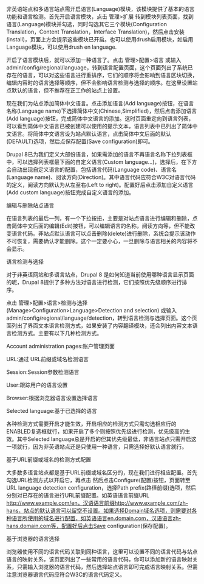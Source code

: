 非英语站点和多语言站点需开启语言(Language)模块，该模块提供了基本的语言功能和语言检测。首先开启语言模块，点击 管理>扩展 转到模块列表页面，找到语言(Language)模块并勾选，同时勾选其它三个模块(Configuration Translation，Content Translation，Interface Translation)，然后点击安装(install)，页面上方会提示这些模块已开启。也可以使用drush启用模块，如启用Language模块，可以使用drush en language.

开启了语言模块后，就可以添加一种语言了。点击 管理>配置>语言 或输入admin/config/regional/language，转到语言配置页面，这个页面列出了系统已存在的语言，可以对这些语言进行重排序，它们的顺序将会影响到语言区块切换，编辑内容时的语言选择等顺序，但不会影响语言检测与选择的顺序。在这里设置站点默认的语言，但不推荐在正工作的站点上设置。

现在我们为站点添加简体中文语言。点击添加语言(Add language)按钮，在语言名称(Language name)下选择简体中文(Chinese,Simplified)，然后点击添加语言(Add language)按钮，完成简体中文语言的添加。这时页面重定向到语言列表，可以看到简体中文语言已被创建可以使用的提示文本，语言列表中已列出了简体中文语言。将简体中文语言设为站点默认语言，点击简体中文后面的默认(DEFAULT)选项，然后点保存配置(Save configuration)即可。

Drupal 8已为我们定义大部份语言，如果需添加的语言不再语言名称下拉列表框中，可以选择列表框最下面的自定义语言(Custom language…)，选择后，在下方会自动出现自定义语言的配置，包括语言代码(Language code)、语言名(Language name)、阅读方向(Direction)。其中语言代码应符合W3C对语言代码的定义，阅读方向默认为从左至右(Left to right)。配置好后点击添加自定义语言(Add custom language)按钮完成自定义语言的添加。

编辑与删除站点语言

在语言列表的最后一列，有一个下拉按扭，主要是对站点语言进行编辑和删除，点击简体中文后面的编辑(Edit)按钮，可以编辑语言的名称，阅读方向等，但不能改变语言代码。非站点默认语言可以点击删除(delete)进行删除，系统会提示该动作不可恢复，需要确认才能删除。这个一定要小心，一旦删除与语言相关的内容将不会显示。

语言检测与选择

对于非英语网站和多语言站点，Drupal 8 是如何知道当前使用哪种语言显示页面的呢，Drupal 8提供了多种方法对语言进行检测，它们按照优先级顺序进行排序。

点击 管理>配置>语言>检测与选择(Manage>Configuration>Language>Detection and selection) 或输入admin/config/regional/language/detection，转到语言检测与选择页面。这个页面列出了界面文本语言检测方式，如果安装了内容翻译模块，还会列出内容文本语言检测方式。主要有以下几种检测方式。

Account administration pages:账户管理页面

URL:通过 URL前缀或域名检测语言

Session:Session参数检测语言

User:跟踪用户的语言设置

Browser:根据浏览器语言设置选择语言

Selected language:基于已选择的语言

各种检测方式需要开启才能生效，开启相应的检测方式只需勾选相应行的ENABLED复选框就行，如果开启了多个则按照优先级进行检测，优先级高的生效。其中Selected language总是开启的但其优先级最低，非语言站点只需开启这一项就行，因为非英语站点还是只使用一种语言，只需选择好默认语言就行。

基于URL前缀或域名的检测方式配置

大多数多语言站点都是基于URL前缀或域名区分的，现在我们进行相应配置。首先勾选URL检测方式以开启它，再点击 然后点击Configure(配置)按钮，页面转至URL language detection configuration，选择Path prefix(路径前缀)选项，然后分别对已存在的语言进行URL前缀配置。如英语语言前缀URL http://www.example.com/en，汉语语言前缀http://www.example.com/zh-hans，站点的默认语言可以留空不设置。如果选择Domain域名选项，则需要对各种语言所使用的域名进行配置，如英语语言en.domain.com，汉语语言zh-hans.domain.com等，配置好后点击Save configuration(保存配置)。

基于浏览器的语言选择

浏览器使用不同的语言代码关联到同种语言，这里可以设置不同的语言代码与站点语言的映射关系，该页面列出了一些常用的语言代码，你可以添加新的语言映射关系，只需输入浏览器的语言代码，然后选择站点语言即可完成语言映射关系。但需注意浏览器语言代码应符合W3C的语言代码定义。
